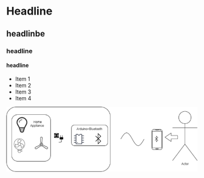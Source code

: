 # Headline
## headlinbe
### headline
#### headline

* Item 1
* Item 2
* Item 3 
* Item 4

![GitHub Logo](https://raw.githubusercontent.com/SteagCSCT/ArduinoDay2020/master/Control-Things-Using-Mobile-Phone/src/images/diagram.png)

